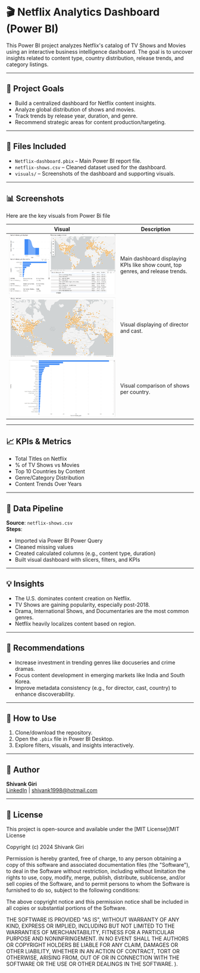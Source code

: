# 🎬 Netflix Analytics Dashboard (Power BI)

This Power BI project analyzes Netflix's catalog of TV Shows and Movies using an interactive business intelligence dashboard. The goal is to uncover insights related to content type, country distribution, release trends, and category listings.

---

## 🚀 Project Goals

- Build a centralized dashboard for Netflix content insights.
- Analyze global distribution of shows and movies.
- Track trends by release year, duration, and genre.
- Recommend strategic areas for content production/targeting.

---

## 📁 Files Included

- `Netflix-dashboard.pbix` – Main Power BI report file.
- `netflix-shows.csv` – Cleaned dataset used for the dashboard.
- `visuals/` – Screenshots of the dashboard and supporting visuals.

---

## 📊 Screenshots


Here are the key visuals from Power Bi file

| Visual | Description |
|--------|-------------|
| ![Dashboard Overview](dashboard.png) | Main dashboard displaying KPIs like show count, top genres, and release trends. |
| ![Content Breakdown](director-cast.png) | Visual displaying of director and cast. |
| ![Content Breakdown](showspercountry.png) | Visual comparison of shows per country. |
---

## 📈 KPIs & Metrics

- Total Titles on Netflix
- % of TV Shows vs Movies
- Top 10 Countries by Content
- Genre/Category Distribution
- Content Trends Over Years

---

## 🔄 Data Pipeline

**Source**: `netflix-shows.csv`  
**Steps**:
- Imported via Power BI Power Query
- Cleaned missing values
- Created calculated columns (e.g., content type, duration)
- Built visual dashboard with slicers, filters, and KPIs

---

## 💡 Insights

- The U.S. dominates content creation on Netflix.
- TV Shows are gaining popularity, especially post-2018.
- Drama, International Shows, and Documentaries are the most common genres.
- Netflix heavily localizes content based on region.

---

## 🧠 Recommendations

- Increase investment in trending genres like docuseries and crime dramas.
- Focus content development in emerging markets like India and South Korea.
- Improve metadata consistency (e.g., for director, cast, country) to enhance discoverability.

---

## 📌 How to Use

1. Clone/download the repository.
2. Open the `.pbix` file in Power BI Desktop.
3. Explore filters, visuals, and insights interactively.

---

## 👤 Author

**Shivank Giri**  
[LinkedIn](www.linkedin.com/in/shivank-giri-4288b4316) | shivank1998@hotmail.com

---

## 📄 License

This project is open-source and available under the [MIT License](MIT License

Copyright (c) 2024 Shivank Giri

Permission is hereby granted, free of charge, to any person obtaining a copy
of this software and associated documentation files (the "Software"), to deal
in the Software without restriction, including without limitation the rights
to use, copy, modify, merge, publish, distribute, sublicense, and/or sell
copies of the Software, and to permit persons to whom the Software is
furnished to do so, subject to the following conditions:

The above copyright notice and this permission notice shall be included in all
copies or substantial portions of the Software.

THE SOFTWARE IS PROVIDED "AS IS", WITHOUT WARRANTY OF ANY KIND, EXPRESS OR
IMPLIED, INCLUDING BUT NOT LIMITED TO THE WARRANTIES OF MERCHANTABILITY,
FITNESS FOR A PARTICULAR PURPOSE AND NONINFRINGEMENT. IN NO EVENT SHALL THE
AUTHORS OR COPYRIGHT HOLDERS BE LIABLE FOR ANY CLAIM, DAMAGES OR OTHER
LIABILITY, WHETHER IN AN ACTION OF CONTRACT, TORT OR OTHERWISE, ARISING FROM,
OUT OF OR IN CONNECTION WITH THE SOFTWARE OR THE USE OR OTHER DEALINGS IN THE
SOFTWARE.
).
